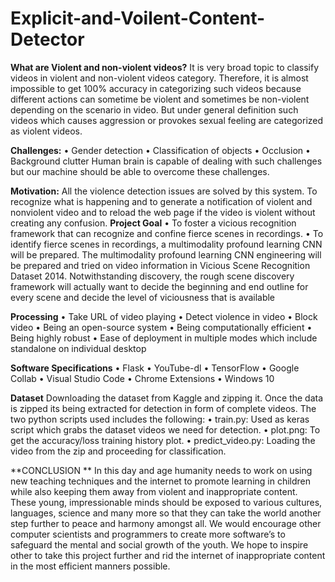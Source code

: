 # Explicit-and-Voilent-Content-Detector


**What are Violent and non-violent videos?**
It is very broad topic to classify videos in violent and non-violent videos category. Therefore, it is almost impossible to get 100% accuracy in categorizing such videos because different actions can sometime be violent and sometimes be non-violent depending on the scenario in video. But under general definition such videos which causes aggression or provokes sexual feeling are categorized as violent videos.



**Challenges:**
•	Gender detection
•	Classification of objects
•	Occlusion
•	Background clutter
Human brain is capable of dealing with such challenges but our machine should be able to overcome these challenges.



**Motivation:**
                  All the violence detection issues are solved by this system. To recognize what is happening and to generate a notification of violent and nonviolent video and to reload the web page if the video is violent without creating any confusion. 
**Project Goal**
•	To foster a vicious recognition framework that can recognize and confine fierce scenes in recordings. 
•	To identify fierce scenes in recordings, a multimodality profound learning CNN will be prepared. The multimodality profound learning CNN engineering will be prepared and tried on video information in Vicious Scene Recognition Dataset 2014. Notwithstanding discovery, the rough scene discovery framework will actually want to decide the beginning and end outline for every scene and decide the level of viciousness that is available


**Processing**
•	Take URL of video playing
•	Detect violence in video
•	Block video
•	Being an open-source system
•	Being computationally efficient
•	Being highly robust
•	Ease of deployment in multiple modes which include standalone on individual desktop


**Software Specifications**
•	Flask
•	YouTube-dl
•	TensorFlow
•	Google Collab
•	Visual Studio Code
•	Chrome Extensions
•	Windows 10 


**Dataset**
Downloading the dataset from Kaggle and zipping it. Once the data is zipped its being extracted for detection in form of complete videos. 
The two python scripts used includes the following: 
•	train.py: Used as keras script which grabs the dataset videos we need for detection. 
•	plot.png: To get the accuracy/loss training history plot. 
•	predict_video.py: Loading the video from the zip and proceeding for classification. 



**CONCLUSION **
In this day and age humanity needs to work on using new teaching techniques and the internet to promote learning in children while also keeping them away from violent and inappropriate content. These young, impressionable minds should be exposed to various cultures, languages, science and many more so that they can take the world another step further to peace and harmony amongst all. We would encourage other computer scientists and programmers to create more software’s to safeguard the mental and social growth of the youth. We hope to inspire other to take this project further and rid the internet of inappropriate content in the most efficient manners possible.





